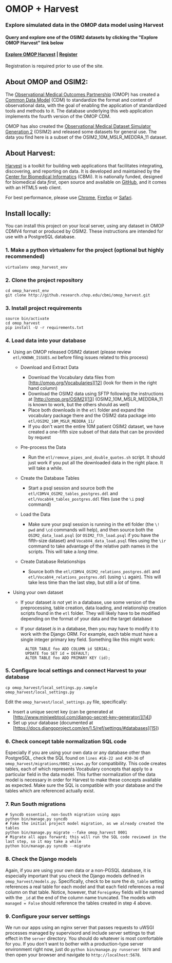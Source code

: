 # OMOP + Harvest

### Explore simulated data in the OMOP data model using Harvest

#### Query and explore one of the OSIM2 datasets by clicking the "Explore OMOP Harvest" link below

#### [Explore OMOP Harvest][1] | [Register][2]

Registration is required prior to use of the site.

## About OMOP and OSIM2:

The [Observational Medical Outcomes Partnership][3] (OMOP) has created a [Common Data Model][4] (CDM) to standardize the format and content of observational data, with the goal of enabling the application of standardized tools and methods to it. The database underlying this web application implements the fourth version of the OMOP CDM.

OMOP has also created the [Observational Medical Dataset Simulator Generation 2][5] (OSIM2) and released some datasets for general use. The data you find here is a subset of the OSIM2\_10M\_MSLR\_MEDDRA\_11 dataset.

## About Harvest:

[Harvest][6] is a toolkit for building web applications that facilitates integrating, discovering, and reporting on data. It is developed and maintained by the [Center for Biomedical Informatics][7] (CBMi). It is nationally funded, designed for biomedical data _first_, open source and available on [GitHub][8], and it comes with an HTML5 web client.

For best performance, please use [Chrome][9], [Firefox][10] or [Safari][11].

## Install locally:

You can install this project on your local server, using any dataset in OMOP CDMV4 format or produced by OSIM2. These instructions are intended for use with a PostgreSQL database.

### 1. Make a python virtualenv for the project (optional but highly recommended)

    virtualenv omop_harvest_env

### 2. Clone the project repository

    cd omop_harvest_env
    git clone http://github.research.chop.edu/cbmi/omop_harvest.git

### 3. Install project requirements

    source bin/activate
    cd omop_harvest
    pip install -U -r requirements.txt

### 4. Load data into your database

- Using an OMOP released OSIM2 dataset (please review `etl/KNOWN_ISSUES.md` before filing issues related to this process)

    - Download and Extract Data
    
        - Download the Vocabulary data files from [http://omop.org/Vocabularies][12] (look for them in the right hand column)
        - Download the OSIM2 data using SFTP following the instructions at [http://omop.org/OSIM2][13] (OSIM2\_10M\_MSLR\_MEDDRA\_11 is known to work, but the others should as well)
        - Place both downloads in the `etl` folder and expand the vocabulary package there and the OSIM2 data package into `etl/OSIM2_10M_MSLR_MEDDRA_11/`
        - If you don't want the entire 10M patient OSIM2 dataset, we have created a one-fifth size subset of that data that can be provided by request
    
    - Pre-process the Data
    
        - Run the `etl/remove_pipes_and_double_quotes.sh` script. It should just work if you put all the downloaded data in the right place. It will take a while.
    
    - Create the Database Tables
    
        - Start a psql session and source both the `etl/CDMV4_OSIM2_tables_postgres.ddl` and `etl/VocabV4_tables_postgres.ddl` files (use the `\i` psql command)
    
    - Load the Data
    
        - Make sure your psql session is running in the etl folder (the `\! pwd` and `\cd` commands will help), and then source both the `OSIM2_data_load.psql` (or `OSIM2_fth_load.psql` if you have the fifth-size dataset) and `VocabV4_data_load.psql` files using the `\ir` command to take advantage of the relative path names in the scripts. This will take a _long time_.
    
    - Create Database Relationships
    
        - Source both the `etl/CDMV4_OSIM2_relations_postgres.ddl` and `etl/VocabV4_relations_postgres.ddl` (using `\i` again). This will take less time than the last step, but still a _lot_ of time.

- Using your own dataset

    - If your dataset _is not_ yet in a database, use some version of the preprocessing, table creation, data loading, and relationship creation scripts found in the `etl` folder. They will likely have to be modified depending on the format of your data and the target database

    - If your dataset _is_ in a database, then you may have to modify it to work with the Django ORM. For example, each table must have a single integer primary key field. Something like this might work:

            ALTER TABLE foo ADD COLUMN id SERIAL; 
            UPDATE foo SET id = DEFAULT;
            ALTER TABLE foo ADD PRIMARY KEY (id);

### 5. Configure local settings and connect Harvest to your database

    cp omop_harvest/local_settings.py.sample omop_harvest/local_settings.py

Edit the `omop_harvest/local_settings.py` file, specifically:
- Insert a unique secret key (can be generated at [http://www.miniwebtool.com/django-secret-key-generator/][14])
- Set up your database (documented at [https://docs.djangoproject.com/en/1.5/ref/settings/#databases][15])

### 6. Check concept table normalization SQL code

Especially if you are using your own data or any database other than PostgreSQL, check the SQL found on `lines #16-22 and #30-36` of `omop_harvest/migrations/0002_views.py` for compatibility.
This code creates tables, each of which represents Vocabulary concepts that apply to a particular field in the data model. This further normalization of the data model is necessary in order for Harvest to make these concepts available as expected. 
Make sure the SQL is compatible with your database and the tables which are referenced actually exist.

### 7. Run South migrations

    # Syncdb essential, non-South migration using apps
    python bin/manage.py syncdb
    # Fake the initial project model migration, as we already created the tables
    python bin/manage.py migrate --fake omop_harvest 0001
    # Migrate all apps forward; this will run the SQL code reviewed in the last step, so it may take a while
    python bin/manage.py syncdb --migrate 


### 8. Check the Django models

Again, if you are using your own data or a non-PGSQL database, it is especially important that you check the Django models defined in `omop_harvest/models.py`. 
Specifically, check to be sure the `db_table` setting references a real table for each model and that each field references a real column on that table. Notice, however, that `ForeignKey` fields will be named with the `_id` at the end of the column name truncated. 
The models with `managed = False` should reference the tables created in step 4 above.

### 9. Configure your server settings

We run our apps using an nginx server that passes requests to uWSGI processes managed by supervisord and include server settings to that effect in the `server` directory. You should do whatever is most comfortable for you. 
If you don't want to bother with a production-type server environment right now, just do `python bin/manage.py runserver 5678` and then open your browser and navigate to `http://localhost:5678`.

[1]:    http://resrhtiuws06.research.chop.edu/omop/query/ "Query OMOP Harvest"
[2]:    http://resrhtiuws06.research.chop.edu/omop/register/ "Register for OMOP Harvest access"
[3]:    http://omop.org "OMOP"
[4]:    http://omop.org/CDM "OMOP CDM"
[5]:    http://omop.org/OSIM2 "OMOP OSIM2"
[6]:    http://harvest.research.chop.edu "Harvest Site"
[7]:    http://cbmi.research.chop.edu "CBMi Home"
[8]:    https://github.com/cbmi/harvest/ "Harvest GitHub"
[9]:    http://www.google.com/chrome "Chrome Browser"
[10]:   http://www.mozilla.org "Firefox Browser"
[11]:   http://www.apple.com/safari/ "Safari Browser"
[12]:   http://omop.org/Vocabularies "OMOP Vocabularies"
[13]:   http://omop.org/OSIM2 "OMOP OSIM2"
[14]:   http://www.miniwebtool.com/django-secret-key-generator/ "Secret Key Generator"
[15]:   https://docs.djangoproject.com/en/1.5/ref/settings/#databases "Django Database Settings"

